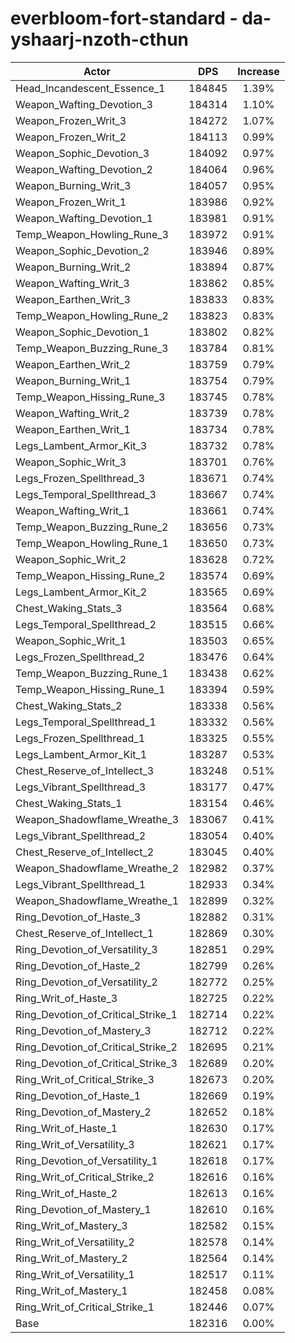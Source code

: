 # everbloom-fort-standard - da-yshaarj-nzoth-cthun
| Actor | DPS | Increase |
|---|:---:|:---:|
|Head_Incandescent_Essence_1|184845|1.39%|
|Weapon_Wafting_Devotion_3|184314|1.10%|
|Weapon_Frozen_Writ_3|184272|1.07%|
|Weapon_Frozen_Writ_2|184113|0.99%|
|Weapon_Sophic_Devotion_3|184092|0.97%|
|Weapon_Wafting_Devotion_2|184064|0.96%|
|Weapon_Burning_Writ_3|184057|0.95%|
|Weapon_Frozen_Writ_1|183986|0.92%|
|Weapon_Wafting_Devotion_1|183981|0.91%|
|Temp_Weapon_Howling_Rune_3|183972|0.91%|
|Weapon_Sophic_Devotion_2|183946|0.89%|
|Weapon_Burning_Writ_2|183894|0.87%|
|Weapon_Wafting_Writ_3|183862|0.85%|
|Weapon_Earthen_Writ_3|183833|0.83%|
|Temp_Weapon_Howling_Rune_2|183823|0.83%|
|Weapon_Sophic_Devotion_1|183802|0.82%|
|Temp_Weapon_Buzzing_Rune_3|183784|0.81%|
|Weapon_Earthen_Writ_2|183759|0.79%|
|Weapon_Burning_Writ_1|183754|0.79%|
|Temp_Weapon_Hissing_Rune_3|183745|0.78%|
|Weapon_Wafting_Writ_2|183739|0.78%|
|Weapon_Earthen_Writ_1|183734|0.78%|
|Legs_Lambent_Armor_Kit_3|183732|0.78%|
|Weapon_Sophic_Writ_3|183701|0.76%|
|Legs_Frozen_Spellthread_3|183671|0.74%|
|Legs_Temporal_Spellthread_3|183667|0.74%|
|Weapon_Wafting_Writ_1|183661|0.74%|
|Temp_Weapon_Buzzing_Rune_2|183656|0.73%|
|Temp_Weapon_Howling_Rune_1|183650|0.73%|
|Weapon_Sophic_Writ_2|183628|0.72%|
|Temp_Weapon_Hissing_Rune_2|183574|0.69%|
|Legs_Lambent_Armor_Kit_2|183565|0.69%|
|Chest_Waking_Stats_3|183564|0.68%|
|Legs_Temporal_Spellthread_2|183515|0.66%|
|Weapon_Sophic_Writ_1|183503|0.65%|
|Legs_Frozen_Spellthread_2|183476|0.64%|
|Temp_Weapon_Buzzing_Rune_1|183438|0.62%|
|Temp_Weapon_Hissing_Rune_1|183394|0.59%|
|Chest_Waking_Stats_2|183338|0.56%|
|Legs_Temporal_Spellthread_1|183332|0.56%|
|Legs_Frozen_Spellthread_1|183325|0.55%|
|Legs_Lambent_Armor_Kit_1|183287|0.53%|
|Chest_Reserve_of_Intellect_3|183248|0.51%|
|Legs_Vibrant_Spellthread_3|183177|0.47%|
|Chest_Waking_Stats_1|183154|0.46%|
|Weapon_Shadowflame_Wreathe_3|183067|0.41%|
|Legs_Vibrant_Spellthread_2|183054|0.40%|
|Chest_Reserve_of_Intellect_2|183045|0.40%|
|Weapon_Shadowflame_Wreathe_2|182982|0.37%|
|Legs_Vibrant_Spellthread_1|182933|0.34%|
|Weapon_Shadowflame_Wreathe_1|182899|0.32%|
|Ring_Devotion_of_Haste_3|182882|0.31%|
|Chest_Reserve_of_Intellect_1|182869|0.30%|
|Ring_Devotion_of_Versatility_3|182851|0.29%|
|Ring_Devotion_of_Haste_2|182799|0.26%|
|Ring_Devotion_of_Versatility_2|182772|0.25%|
|Ring_Writ_of_Haste_3|182725|0.22%|
|Ring_Devotion_of_Critical_Strike_1|182714|0.22%|
|Ring_Devotion_of_Mastery_3|182712|0.22%|
|Ring_Devotion_of_Critical_Strike_2|182695|0.21%|
|Ring_Devotion_of_Critical_Strike_3|182689|0.20%|
|Ring_Writ_of_Critical_Strike_3|182673|0.20%|
|Ring_Devotion_of_Haste_1|182669|0.19%|
|Ring_Devotion_of_Mastery_2|182652|0.18%|
|Ring_Writ_of_Haste_1|182630|0.17%|
|Ring_Writ_of_Versatility_3|182621|0.17%|
|Ring_Devotion_of_Versatility_1|182618|0.17%|
|Ring_Writ_of_Critical_Strike_2|182616|0.16%|
|Ring_Writ_of_Haste_2|182613|0.16%|
|Ring_Devotion_of_Mastery_1|182610|0.16%|
|Ring_Writ_of_Mastery_3|182582|0.15%|
|Ring_Writ_of_Versatility_2|182578|0.14%|
|Ring_Writ_of_Mastery_2|182564|0.14%|
|Ring_Writ_of_Versatility_1|182517|0.11%|
|Ring_Writ_of_Mastery_1|182458|0.08%|
|Ring_Writ_of_Critical_Strike_1|182446|0.07%|
|Base|182316|0.00%|
